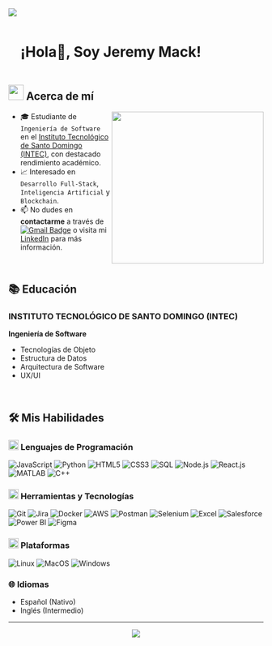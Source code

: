 <!--Divisor horizontal (gradiente)-->
<img src="https://user-images.githubusercontent.com/73097560/115834477-dbab4500-a447-11eb-908a-139a6edaec5c.gif">

<!--Título h1 sin borde inferior-->
<div id="user-content-toc">
  <ul align="left">
    <summary><h1 style="display: inline-block">¡Hola👋, Soy Jeremy Mack!</h1></summary>
  </ul>
</div>

<!--Acerca de mí-->
<h2>
  <picture>
    <img src="https://github.com/7oSkaaa/7oSkaaa/blob/main/Images/about_me.gif?raw=true" width="30px">
  </picture>
  Acerca de mí
</h2>

<picture>
  <img align="right" src="https://media.giphy.com/media/SWoSkN6DxTszqIKEqv/giphy.gif" width="300px">
</picture>

- 🎓 Estudiante de `Ingeniería de Software` en el <a href="https://www.intec.edu.do/">Instituto Tecnológico de Santo Domingo (INTEC)</a>, con destacado rendimiento académico.
- 📈 Interesado en `Desarrollo Full-Stack`, `Inteligencia Artificial` y `Blockchain`.
- 📫 No dudes en **contactarme** a través de [![Gmail Badge](https://img.shields.io/badge/Gmail-EA4335?style=flat-square&logo=Gmail&logoColor=white)](mailto:mackjeremy11@gmail.com) o visita mi [LinkedIn](https://www.linkedin.com/in/jeremy-mack) para más información.

<br>

## 📚 Educación

### INSTITUTO TECNOLÓGICO DE SANTO DOMINGO (INTEC)
**Ingeniería de Software**

- Tecnologías de Objeto
- Estructura de Datos
- Arquitectura de Software
- UX/UI

<br>

## 🛠️ Mis Habilidades

### <picture> <img src="https://github.com/7oSkaaa/7oSkaaa/blob/main/Images/Programming_Languages.gif?raw=true" width="20px"> </picture> Lenguajes de Programación

![JavaScript](https://img.shields.io/badge/JavaScript-F7DF1E?style=flat-square&logo=JavaScript&logoColor=white)
![Python](https://img.shields.io/badge/Python-3776AB?style=flat-square&logo=Python&logoColor=white)
![HTML5](https://img.shields.io/badge/HTML-E34F26?style=flat-square&logo=HTML5&logoColor=white)
![CSS3](https://img.shields.io/badge/CSS-1572B6?style=flat-square&logo=CSS3&logoColor=white)
![SQL](https://img.shields.io/badge/SQL-4479A1?style=flat-square&logo=MySQL&logoColor=white)
![Node.js](https://img.shields.io/badge/Node.js-339933?style=flat-square&logo=Node.js&logoColor=white)
![React.js](https://img.shields.io/badge/React-61DAFB?style=flat-square&logo=React&logoColor=white)
![MATLAB](https://img.shields.io/badge/MATLAB-0076A8?style=flat-square&logo=Mathworks&logoColor=white)
![C++](https://img.shields.io/badge/C++-00599C?style=flat-square&logo=Cplusplus&logoColor=white)

### <picture> <img src="https://github.com/7oSkaaa/7oSkaaa/blob/main/Images/Software_Tools.gif?raw=true" width="20px"> </picture> Herramientas y Tecnologías

![Git](https://img.shields.io/badge/Git-F05032?style=flat-square&logo=Git&logoColor=white)
![Jira](https://img.shields.io/badge/Jira-0052CC?style=flat-square&logo=Jira&logoColor=white)
![Docker](https://img.shields.io/badge/Docker-2496ED?style=flat-square&logo=Docker&logoColor=white)
![AWS](https://img.shields.io/badge/AWS-232F3E?style=flat-square&logo=Amazon-AWS&logoColor=white)
![Postman](https://img.shields.io/badge/Postman-FF6C37?style=flat-square&logo=Postman&logoColor=white)
![Selenium](https://img.shields.io/badge/Selenium-43B02A?style=flat-square&logo=Selenium&logoColor=white)
![Excel](https://img.shields.io/badge/Excel-217346?style=flat-square&logo=Microsoft-Excel&logoColor=white)
![Salesforce](https://img.shields.io/badge/Salesforce-00A1E0?style=flat-square&logo=Salesforce&logoColor=white)
![Power BI](https://img.shields.io/badge/PowerBI-F2C811?style=flat-square&logo=Power-BI&logoColor=white)
![Figma](https://img.shields.io/badge/Figma-F24E1E?style=flat-square&logo=Figma&logoColor=white)

### <picture> <img src="https://github.com/7oSkaaa/7oSkaaa/blob/main/Images/IDEs.gif?raw=true" width="20px"> </picture> Plataformas

![Linux](https://img.shields.io/badge/Linux-FCC624?style=flat-square&logo=Linux&logoColor=white)
![MacOS](https://img.shields.io/badge/MacOS-000000?style=flat-square&logo=MacOS&logoColor=white)
![Windows](https://img.shields.io/badge/Windows-0078D6?style=flat-square&logo=Windows&logoColor=white)

### 🌐 Idiomas

- Español (Nativo)
- Inglés (Intermedio)

---

<p align="center">
  <img src="https://user-images.githubusercontent.com/73097560/115834477-dbab4500-a447-11eb-908a-139a6edaec5c.gif">
</p>
